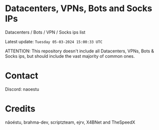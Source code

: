 # Datacenters, VPNs, Bots and Socks IPs
 
Datacenters / Bots / VPN / Socks ips list

Latest update: `Tuesday 05-03-2024 15:00:33 UTC` 

ATTENTION: This repository doesn't include all Datacenters, VPNs, Bots & Socks ips, 
but should include the vast majority of common ones.

# Contact
Discord: naoestu

# Credits
nãoéstu, brahma-dev, scriptzteam, ejrv, X4BNet and TheSpeedX
